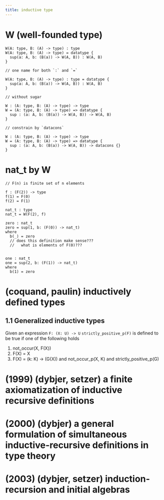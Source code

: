 ```yaml
---
title: inductive type
---
```


# W (well-founded type)

```cicada
W(A: type, B: (A) -> type) : type
W(A: type, B: (A) -> type) = datatype {
  sup(a: A, b: (B(a)) -> W(A, B)) : W(A, B)
}

// one name for both `:` and `=`

W(A: type, B: (A) -> type) : type = datatype {
  sup(a: A, b: (B(a)) -> W(A, B)) : W(A, B)
}

// without sugar

W : (A: type, B: (A) -> type) -> type
W = (A: type, B: (A) -> type) => datatype {
  sup : (a: A, b: (B(a)) -> W(A, B)) -> W(A, B)
}

// constrain by `datacons`

W : (A: type, B: (A) -> type) -> type
W = (A: type, B: (A) -> type) => datatype {
  sup : (a: A, b: (B(a)) -> W(A, B)) -> datacons {}
}
```

# nat_t by W

```cicada
// F(n) is finite set of n elements

f : (F(2)) -> type
f(1) = F(0)
f(2) = F(1)

nat_t : type
nat_t = W(F(2), f)

zero : nat_t
zero = sup(1, b: (F(0)) -> nat_t)
where
  b(_) = zero
  // does this definition make sense???
  //   what is elements of F(0)???


one : nat_t
one = sup(2, b: (F(1)) -> nat_t)
where
  b(1) = zero
```

# (coquand, paulin) inductively defined types

## 1.1 Generalized inductive types

Given an expression `F: (X: U) -> U`
`strictly_positive_p(F)` is defined to be true
if one of the following holds

1. not_occur(X, F(X))
2. F(X) = X
3. F(X) = (k: K) -> (G(X))
   and not_occur_p(X, K)
   and strictly_positive_p(G)

# (1999) (dybjer, setzer) a finite axiomatization of inductive recursive definitions

# (2000) (dybjer) a general formulation of simultaneous inductive-recursive definitions in type theory

# (2003) (dybjer, setzer) induction-recursion and initial algebras
